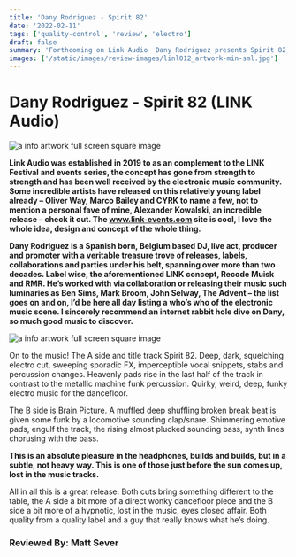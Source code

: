 ```yaml
---
title: 'Dany Rodriguez - Spirit 82'
date: '2022-02-11'
tags: ['quality-control', 'review', 'electro']
draft: false
summary: 'Forthcoming on Link Audio  Dany Rodriguez presents Spirit 82, a two track slab of electronic delight.'
images: ['/static/images/review-images/linl012_artwork-min-sml.jpg']
---
```


# Dany Rodriguez - Spirit 82 (LINK Audio)

<div className="my-1 px-2 phone: w-full desktop: overflow-hidden xl:my-1 xl:px-2 xl:w-1/2">
  <Image
    alt="a info artwork full screen square image"
    src="/static/images/review-images/linl012_artwork-min-sml.jpg"
    width={700}
    height={700}
  />
</div>

**Link Audio was established in 2019 to as an complement to the LINK Festival and events series, the concept has gone from strength to strength and has been well received by the electronic music community. Some incredible artists have released on this relatively young label already – Oliver Way, Marco Bailey and CYRK to name a few, not to mention a personal fave of mine, Alexander Kowalski, an incredible release – check it out. The www.link-events.com site is cool, I love the whole idea, design and concept of the whole thing.**

**Dany Rodriguez is a Spanish born, Belgium based DJ, live act, producer and promoter with a veritable treasure trove of releases, labels, collaborations and parties under his belt, spanning over more than two decades. Label wise, the aforementioned LINK concept, Recode Muisk and RMR. He’s worked with via collaboration or releasing their music such luminaries as Ben Sims, Mark Broom, John Selway, The Advent – the list goes on and on, I’d be here all day listing a who’s who of the electronic music scene. I sincerely recommend an internet rabbit hole dive on Dany, so much good music to discover.**

<div className="my-1 px-2 phone: w-full desktop: overflow-hidden xl:my-1 xl:px-2 xl:w-1/2">
  <Image
    alt="a info artwork full screen square image"
    src="/static/images/review-images/dany_rodriguez-min-sml.jpg"
    width={700}
    height={800}
  />
</div>

On to the music! The A side and title track Spirit 82. Deep, dark, squelching electro cut, sweeping sporadic FX, imperceptible vocal snippets, stabs and percussion changes. Heavenly pads rise in the last half of the track in contrast to the metallic machine funk percussion. Quirky, weird, deep, funky electro music for the dancefloor.

The B side is Brain Picture. A muffled deep shuffling broken break beat is given some funk by a locomotive sounding clap/snare. Shimmering emotive pads, engulf the track, the rising almost plucked sounding bass, synth lines chorusing with the bass.

**This is an absolute pleasure in the headphones, builds and builds, but in a subtle, not heavy way. This is one of those just before the sun comes up, lost in the music tracks.**

All in all this is a great release. Both cuts bring something different to the table, the A side a bit more of a direct wonky dancefloor piece and the B side a bit more of a hypnotic, lost in the music, eyes closed affair. Both quality from a quality label and a guy that really knows what he’s doing.

### Reviewed By: Matt Sever
